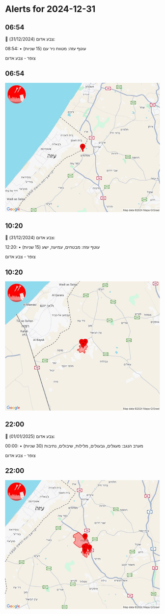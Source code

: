 # Alerts for 2024-12-31

## 06:54

🔴 צבע אדום (31/12/2024):

08:54:
• עוטף עזה: מטווח ניר עם (15 שניות)

צופר - צבע אדום

## 06:54

![Photo](images/38244.jpg)

## 10:20

🔴 צבע אדום (31/12/2024):

12:20:
• עוטף עזה: מבטחים, עמיעוז, ישע (15 שניות)

צופר - צבע אדום

## 10:20

![Photo](images/38246.jpg)

## 22:00

🔴 צבע אדום (01/01/2025):

00:00:
• מערב הנגב: מעגלים, גבעולים, מלילות, שיבולים, נתיבות (30 שניות)

צופר - צבע אדום

## 22:00

![Photo](images/38250.jpg)

